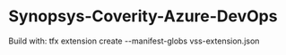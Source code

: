 # Synopsys-Coverity-Azure-DevOps

Build with:
tfx extension create --manifest-globs vss-extension.json

